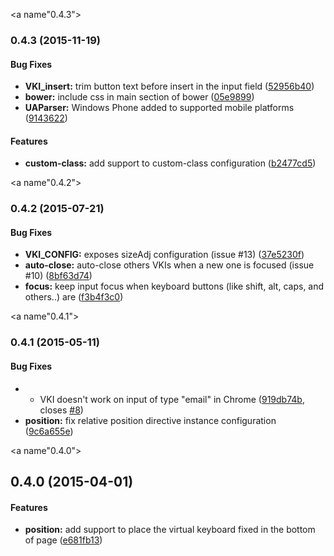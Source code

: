 <a name"0.4.3"></a>
### 0.4.3 (2015-11-19)


#### Bug Fixes

* **VKI_insert:** trim button text before insert in the input field ([52956b40](https://github.com/the-darc/angular-virtual-keyboard/commit/52956b40))
* **bower:** include css in main section of bower ([05e9899](https://github.com/the-darc/angular-virtual-keyboard/commit/05e9899))
* **UAParser:** Windows Phone added to supported mobile platforms ([9143622](https://github.com/the-darc/angular-virtual-keyboard/commit/9143622))

#### Features

* **custom-class:** add support to custom-class configuration ([b2477cd5](https://github.com/the-darc/angular-virtual-keyboard/commit/b2477cd5))


<a name"0.4.2"></a>
### 0.4.2 (2015-07-21)


#### Bug Fixes

* **VKI_CONFIG:** exposes sizeAdj configuration (issue #13) ([37e5230f](https://github.com/the-darc/angular-virtual-keyboard/commit/37e5230f))
* **auto-close:** auto-close others VKIs when a new one is focused (issue #10) ([8bf63d74](https://github.com/the-darc/angular-virtual-keyboard/commit/8bf63d74))
* **focus:** keep input focus when keyboard buttons (like shift, alt, caps, and others..) are ([f3b4f3c0](https://github.com/the-darc/angular-virtual-keyboard/commit/f3b4f3c0))


<a name"0.4.1"></a>
### 0.4.1 (2015-05-11)


#### Bug Fixes

* - VKI doesn't work on input of type "email" in Chrome ([919db74b](https://github.com/the-darc/angular-virtual-keyboard/commit/919db74b), closes [#8](https://github.com/the-darc/angular-virtual-keyboard/issues/8))
* **position:** fix relative position directive instance configuration ([9c6a655e](https://github.com/the-darc/angular-virtual-keyboard/commit/9c6a655e))


<a name"0.4.0"></a>
## 0.4.0 (2015-04-01)


#### Features

* **position:** add support to place the virtual keyboard fixed in the bottom of page ([e681fb13](https://github.com/the-darc/angular-virtual-keyboard/commit/e681fb13))

